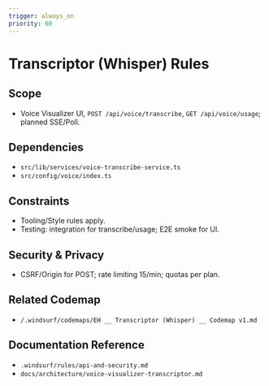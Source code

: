 ```yaml
---
trigger: always_on
priority: 60
---
```


# Transcriptor (Whisper) Rules

## Scope

- Voice Visualizer UI, `POST /api/voice/transcribe`, `GET /api/voice/usage`; planned SSE/Poll.

## Dependencies

- `src/lib/services/voice-transcribe-service.ts`
- `src/config/voice/index.ts`

## Constraints

- Tooling/Style rules apply.
- Testing: integration for transcribe/usage; E2E smoke for UI.

## Security & Privacy

- CSRF/Origin for POST; rate limiting 15/min; quotas per plan.

## Related Codemap

- `/.windsurf/codemaps/EH __ Transcriptor (Whisper) __ Codemap v1.md`

## Documentation Reference

- `.windsurf/rules/api-and-security.md`
- `docs/architecture/voice-visualizer-transcriptor.md`
